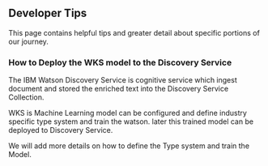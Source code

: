 ## Developer Tips

This page contains helpful tips and greater detail about specific portions of our journey.


### How to Deploy the WKS model to the Discovery Service

The IBM Watson Discovery Service is cognitive service which ingest document and stored the enriched text into the Discovery Service Collection.

WKS is Machine Learning model can be configured and define industry specific type system and train the watson. later this trained model can be deployed to Discovery Service.

We will add more details on how to define the Type system and train the Model.
